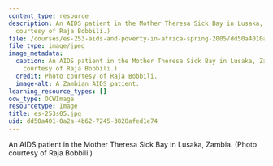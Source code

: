```yaml
---
content_type: resource
description: An AIDS patient in the Mother Theresa Sick Bay in Lusaka, Zambia. (Photo
  courtesy of Raja Bobbili.)
file: /courses/es-253-aids-and-poverty-in-africa-spring-2005/dd50a4010a2a4b6272453828afed1e74_es-253s05.jpg
file_type: image/jpeg
image_metadata:
  caption: An AIDS patient in the Mother Theresa Sick Bay in Lusaka, Zambia. (Photo
    courtesy of Raja Bobbili.)
  credit: Photo courtesy of Raja Bobbili.
  image-alt: A Zambian AIDS patient.
learning_resource_types: []
ocw_type: OCWImage
resourcetype: Image
title: es-253s05.jpg
uid: dd50a401-0a2a-4b62-7245-3828afed1e74
---
```

An AIDS patient in the Mother Theresa Sick Bay in Lusaka, Zambia. (Photo courtesy of Raja Bobbili.)

